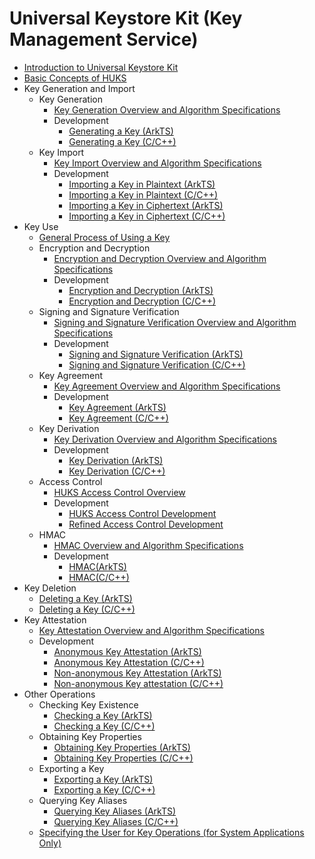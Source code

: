 # Universal Keystore Kit (Key Management Service)

- [Introduction to Universal Keystore Kit](huks-overview.md)
- [Basic Concepts of HUKS](huks-concepts.md)
- Key Generation and Import<!--huks-key-generation-import-->
  - Key Generation<!--huks-key-generation-->
    - [Key Generation Overview and Algorithm Specifications](huks-key-generation-overview.md)
    - Development<!--huks-key-generation-dev-->
      - [Generating a Key (ArkTS)](huks-key-generation-arkts.md)
      - [Generating a Key (C/C++)](huks-key-generation-ndk.md)
  - Key Import<!--huks-key-import-->
    - [Key Import Overview and Algorithm Specifications](huks-key-import-overview.md)
    - Development<!--huks-key-import-dev-->
      - [Importing a Key in Plaintext (ArkTS)](huks-import-key-in-plaintext-arkts.md)
      - [Importing a Key in Plaintext (C/C++)](huks-import-key-in-plaintext-ndk.md)
      - [Importing a Key in Ciphertext (ArkTS)](huks-import-wrapped-key-arkts.md)
      - [Importing a Key in Ciphertext (C/C++)](huks-import-wrapped-key-ndk.md)
- Key Use<!--huks-key-use-->
  - [General Process of Using a Key](huks-key-use-overview.md)
  - Encryption and Decryption<!--huks-encryption-decryption-->
    - [Encryption and Decryption Overview and Algorithm Specifications](huks-encryption-decryption-overview.md)
    - Development<!--huks-encryption-decryption-dev-->
      - [Encryption and Decryption (ArkTS)](huks-encryption-decryption-arkts.md)
      - [Encryption and Decryption (C/C++)](huks-encryption-decryption-ndk.md)
  - Signing and Signature Verification<!--huks-signing-signature-verification-->
    - [Signing and Signature Verification Overview and Algorithm Specifications](huks-signing-signature-verification-overview.md)
    - Development<!--huks-signing-signature-verification-dev-->
      - [Signing and Signature Verification (ArkTS)](huks-signing-signature-verification-arkts.md)
      - [Signing and Signature Verification (C/C++)](huks-signing-signature-verification-ndk.md)
  - Key Agreement<!--huks-key-agreement-->
    - [Key Agreement Overview and Algorithm Specifications](huks-key-agreement-overview.md)
    - Development<!--huks-key-agreement-dev-->
      - [Key Agreement (ArkTS)](huks-key-agreement-arkts.md)
      - [Key Agreement (C/C++)](huks-key-agreement-ndk.md)
  - Key Derivation<!--huks-key-derivation-->
    - [Key Derivation Overview and Algorithm Specifications](huks-key-derivation-overview.md)
    - Development<!--huks-key-derivation-dev-->
      - [Key Derivation (ArkTS)](huks-key-derivation-arkts.md)
      - [Key Derivation (C/C++)](huks-key-derivation-ndk.md)
  - Access Control <!--huks-identity-authentication-->
    - [HUKS Access Control Overview](huks-identity-authentication-overview.md)
    - Development<!--huks-identity-authentication-dev-->
      - [HUKS Access Control Development](huks-user-identity-authentication.md)
      - [Refined Access Control Development](huks-refined-user-identity-authentication.md)
  - HMAC<!--huks-hmac-->
    - [HMAC Overview and Algorithm Specifications](huks-hmac-overview.md)
    - Development<!--huks-hmac-dev-->
      - [HMAC(ArkTS)](huks-hmac-arkts.md)
      - [HMAC(C/C++)](huks-hmac-ndk.md)
- Key Deletion <!--huks-delete-key-->
  - [Deleting a Key (ArkTS)](huks-delete-key-arkts.md)
  - [Deleting a Key (C/C++)](huks-delete-key-ndk.md)
- Key Attestation<!--huks-key-attestation-->
  - [Key Attestation Overview and Algorithm Specifications](huks-key-attestation-overview.md)
  - Development<!--huks-key-attestation-dev-->
    - [Anonymous Key Attestation (ArkTS)](huks-key-anon-attestation-arkts.md)
    - [Anonymous Key Attestation (C/C++)](huks-key-anon-attestation-ndk.md)
    <!--Del-->
    - [Non-anonymous Key Attestation (ArkTS)](huks-key-attestation-arkts-sys.md)
    - [Non-anonymous Key attestation (C/C++)](huks-key-attestation-ndk-sys.md)
    <!--DelEnd-->
- Other Operations<!--huks-other-operations-->
  - Checking Key Existence<!--huks-check-key-->
    - [Checking a Key (ArkTS)](huks-check-key-arkts.md)
    - [Checking a Key (C/C++)](huks-check-key-ndk.md)
  - Obtaining Key Properties<!--huks-obtain-key-properties-->
    - [Obtaining Key Properties (ArkTS)](huks-obtain-key-properties-arkts.md)
    - [Obtaining Key Properties (C/C++)](huks-obtain-key-properties-ndk.md)
  - Exporting a Key<!--huks-export-key-->
    - [Exporting a Key (ArkTS)](huks-export-key-arkts.md)
    - [Exporting a Key (C/C++)](huks-export-key-ndk.md)
  - Querying Key Aliases<!--huks-list-aliases-->
    - [Querying Key Aliases (ArkTS)](huks-list-aliases-arkts.md)
    - [Querying Key Aliases (C/C++)](huks-list-aliases-ndk.md)
  <!--Del-->
  - [Specifying the User for Key Operations (for System Applications Only)](huks-as-user-sys.md)
  <!--DelEnd-->
